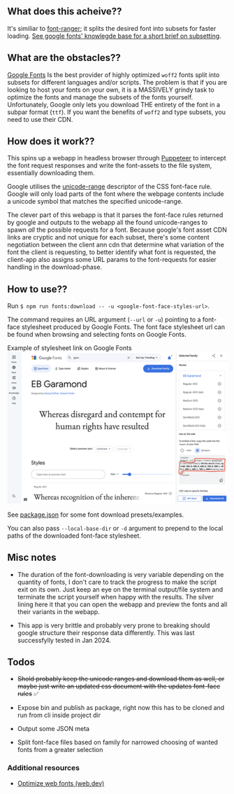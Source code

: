 ## What does this acheive??

It's similiar to [font-ranger](https://www.npmjs.com/package/font-ranger?activeTab=readme); it splits the desired font into subsets for faster loading. [See google fonts' knowlegde base for a short brief on subsetting](https://fonts.google.com/knowledge/glossary/subsetting).

## What are the obstacles??

[Google Fonts](https://fonts.google.com/) Is the best provider of highly optimized `woff2` fonts split into subsets for different languages and/or scripts. The problem is that if you are looking to host your fonts on your own, it is a MASSIVELY grindy task to optimize the fonts and manage the subsets of the fonts yourself. Unfortunately, Google only lets you download THE entirety of the font in a subpar format (`ttf`). If you want the benefits of `woff2` and type subsets, you need to use their CDN.

## How does it work??

This spins up a webapp in headless browser through [Puppeteer](https://pptr.dev/) to intercept
the font request responses and write the font-assets to the file system, essentially downloading them.

Google utilises the [unicode-range](https://developer.mozilla.org/en-US/docs/Web/CSS/@font-face/unicode-range) descriptor of the CSS font-face rule. Google will only load parts of the font where the webpage contents include a unicode symbol that matches the specified unicode-range.

The clever part of this webapp is that it parses the font-face rules returned by google and outputs to the webapp all the found unicode-ranges to spawn *all* the possible requests for a font. Because google's font asset CDN links are cryptic and not unique for each subset, there's some content negotiation between the client ann cdn that determine what variation of the font the client is requesting, to better identify what font is requested, the client-app also assigns some URL params to the font-requests for easier handling in the download-phase.

## How to use??

Run `$ npm run fonts:download -- -u <google-font-face-styles-url>`.

The command requires an URL argument (`--url` or `-u`) pointing to a font-face stylesheet produced by Google Fonts. The font face stylesheet url can be found when browsing and selecting fonts on Google Fonts.

Example of stylesheet link on Google Fonts
![image info](./ga-font-source-example.png)

See [package.json](./package.json) for some font download presets/examples.

You can also pass `--local-base-dir` or `-d` argument to prepend to the local paths of the downloaded font-face stylesheet.

## Misc notes

- The duration of the font-downloading is very variable depending on the quantity of fonts, I don't care to track the progress to make the script exit on its own. Just keep an eye on the terminal output/file system and terminate the script yourself when happy with the results. The silver lining here it that you can open the webapp and preview the fonts and all their variants in the webapp.

- This app is very brittle and probably very prone to breaking should google structure their response data differently. This was last successfylly tested in Jan 2024.

## Todos

- ~~Shold probably keep the unicode ranges and download them as well, or maybe just write an updated css document
with the updates font-face rules~~ ✅

- Expose bin and publish as package, right now this has to be cloned and run from cli inside project dir 

- Output some JSON meta
- Split font-face files based on family for narrowed choosing of wanted fonts from a greater selection

### Additional resources

- [Optimize web fonts (web.dev)](https://web.dev/learn/performance/optimize-web-fonts)


